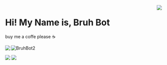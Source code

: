 <img align='right' src="https://github-readme-stats.vercel.app/api?username=EyupErgin&show_icons=true">

# Hi! My Name is, Bruh Bot
buy me a coffe please ☕


<a  href ="https://www.codewars.com/users/BruhBot2"> <img align="left" src="https://www.codewars.com/users/BruhBot2/badges/micro"><a/>
<p> <img src="https://komarev.com/ghpvc/?username=BruhBot2" alt="BruhBot2" /> </p>
  
[![](https://img.shields.io/github/followers/EyupErgin?style=social)](https://www.github.com/BruhBot2)
[![](https://img.shields.io/github/stars/EyupErgin?style=social)](https://www.github.com/BruhBot2)
